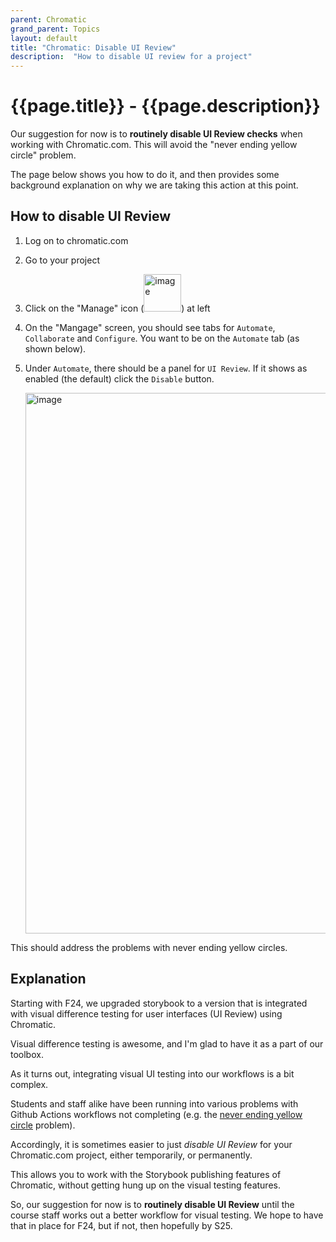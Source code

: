 ```yaml
---
parent: Chromatic
grand_parent: Topics
layout: default
title: "Chromatic: Disable UI Review"
description:  "How to disable UI review for a project"
---
```


# {{page.title}} - {{page.description}}

Our suggestion for now is to **routinely disable UI Review checks** when working with Chromatic.com.  This will avoid the "never ending yellow circle" problem.

The page below shows you how to do it, and then provides some background explanation on why we are taking this action at this point.

## How to disable UI Review

1. Log on to chromatic.com
2. Go to your project
3. Click on the "Manage" icon (<img width="60" alt="image" src="https://github.com/user-attachments/assets/79467af0-d9c9-4f46-a2a0-f9e6acde8b50">) at left
4. On the "Mangage" screen, you should see tabs for `Automate`, `Collaborate` and `Configure`.  You want to be on the `Automate` tab (as shown below).
5. Under `Automate`, there should be a panel for `UI Review`.  If it shows as enabled (the default) click the `Disable` button.
   
   <img width="865" alt="image" src="https://github.com/user-attachments/assets/794adfe7-b77a-4330-b32d-0f725360656a">

This should address the problems with never ending yellow circles.

## Explanation 

Starting with F24, we upgraded storybook to a version that is integrated with visual difference testing for user interfaces (UI Review) using Chromatic. 

Visual difference testing is awesome, and I'm glad to have it as a part of our toolbox.

As it turns out, integrating visual UI testing into our workflows is a bit complex.  

Students and staff alike have been running into various problems with 
Github Actions workflows not completing (e.g. the [never ending yellow circle](https://ucsb-cs156.github.io/topics/chromatic/chromatic_yellow_circle.html) problem).

Accordingly, it is sometimes easier to just *disable UI Review* for your Chromatic.com project, either temporarily, or permanently.

This allows you to work with the Storybook publishing features of Chromatic, without getting hung up on the visual testing features.

So, our suggestion for now is to **routinely disable UI Review** until the course staff works out a better workflow for visual testing.  We hope to have that in place for
F24, but if not, then hopefully by S25.


